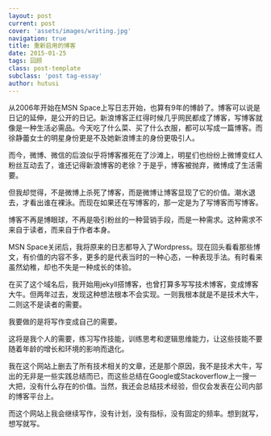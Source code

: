 ```yaml
---
layout: post
current: post
cover: 'assets/images/writing.jpg'
navigation: true
title: 重新启用的博客
date: 2015-01-25
tags: 回顾
class: post-template
subclass: 'post tag-essay'
author: hutusi
---
```


从2006年开始在MSN Space上写日志开始，也算有9年的博龄了。博客可以说是日记的延伸，是公开的日记。新浪博客正红得时候几乎网民都成了博客，写博客就像是一种生活必需品。今天吃了什么菜、买了什么衣服，都可以写成一篇博客。而徐静蕾女士的明星身份更是不及她新浪博主的身份更吸引人。

而今，微博、微信的后浪似乎将博客推死在了沙滩上，明星们也纷纷上微博变红人粉丝互动去了，谁还记得新浪博客的老徐？于是乎，博客被抛弃，微博成了生活需要。

但我却觉得，不是微博上杀死了博客，而是微博让博客显现了它的价值。潮水退去，才看出谁在裸泳。而现在如果还在写博客的，那一定是为了写博客而写博客。

博客不再是博眼球，不再是吸引粉丝的一种营销手段，而是一种需求。这种需求不来自于读者，而来自于作者本身。

MSN Space关闭后，我将原来的日志都导入了Wordpress。现在回头看看那些博文，有价值的内容不多，更多的是代表当时的一种心态，一种表现手法。有时看来虽然幼稚，却也不失是一种成长的体验。

在买了这个域名后，我开始用jekyll搭博客，也曾打算多写写技术博客，变成博客大牛。但两年过去，发现这种想法根本不会实现。一则我根本就是不是技术大牛，二则这不是读者的需要。

我要做的是将写作变成自己的需要。

这将是我个人的需要，练习写作技能，训练思考和逻辑思维能力，让这些技能不要随着年龄的增长和环境的影响而退化。

我在这个网站上删去了所有技术相关的文章，还是那个原因，我不是技术大牛，写出的无非是一些实践总结而已，而这些总结在Google或Stackoverflow上一搜一大把，没有什么存在的价值。当然，我还会总结技术经验，但仅会发表在公司内部的博客平台上。

而这个网站上我会继续写作，没有计划，没有指标，没有固定的频率。想到就写，想写就写。
